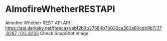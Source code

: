 # AlmofireWhetherRESTAPI
Almofire Whether REST API
API : https://api.darksky.net/forecast/ebf2b3b37584b7b020ca363a80cdb9b7/37.8267,-122.4233
Check SnapShot Image

